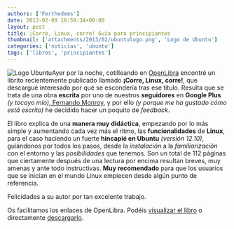 ```yaml
---
authors: ['Ferthedems']
date: 2013-02-09 16:59:34+00:00
layout: post
title: ¡Corre, Linux, corre! Guía para principiantes
thumbnail: ['attachments/2013/02/ubuntulogo.png', 'Logo de Ubuntu']
categories: ['noticias', 'ubuntu']
tags: ['libros', 'principiantes']
---
```


![Logo Ubuntu](http://www.univunix.com/wp-content/uploads/20101226131548Ubuntu-Logo1-150x150.png)Ayer por la noche, cotilleando en [OpenLibra](http://www.etnassoft.com/biblioteca/) encontré un librito recientemente publicado llamado **¡Corre, Linux, corre!**, que descargué interesado por qué se escondería tras ese título. Resulta que se trata de una obra **escrita** por uno de nuestros **seguidores** en **Google Plus** _(y tocayo mío)_,[ Fernando Monroy](https://plus.google.com/u/0/105684525341022329682/posts), y por ello _(y porque me ha gustado cómo está escrito)_ he decidido hacer un poquito de _feedback_.




El libro explica de una **manera muy didáctica**, empezando por lo más simple y aumentando cada vez más el ritmo, las **funcionalidades** de **Linux**, para el caso haciendo un fuerte **hincapié en Ubuntu** _(versión 12.10)_, guiándonos por todos los pasos, desde la _instalación_ a la _familiarización_ con el entorno y las _posibilidades_ que tenemos. Son un total de 112 páginas que ciertamente después de una lectura por encima resultan breves, muy amenas y ante todo instructivas. **Muy recomendado** para que los usuarios que se inician en el mundo Linux empiecen desde algún punto de referencia.




Felicidades a su autor por tan excelente trabajo.




Os facilitamos los enlaces de OpenLibra. Podéis [visualizar el libro](http://books.openlibra.com/pdf/Corre-Linux-Corre.pdf) o directamente [descargarlo](http://books.openlibra.com/packed/Corre-Linux-Corre.zip).
